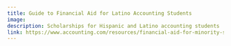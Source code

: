 ```yaml
---
title: Guide to Financial Aid for Latino Accounting Students
image:
description: Scholarships for Hispanic and Latino accounting students
link: https://www.accounting.com/resources/financial-aid-for-minority-students/
---
```

